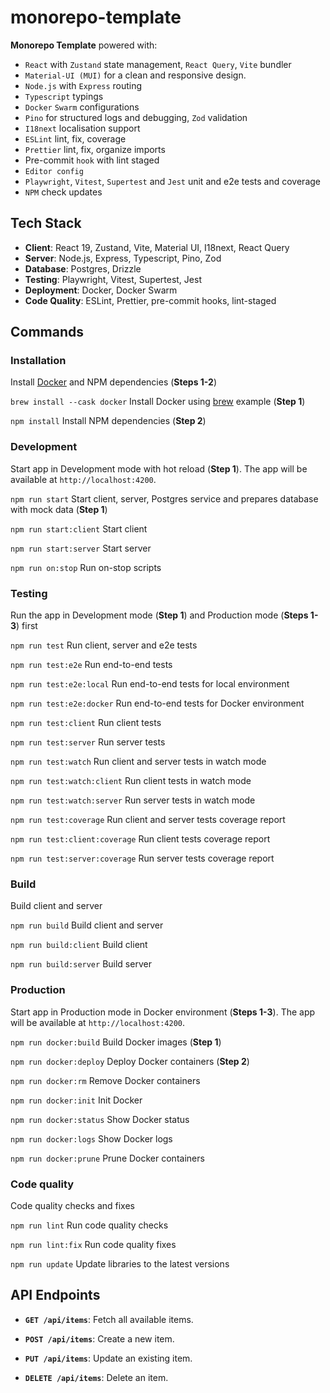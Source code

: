 # monorepo-template

**Monorepo Template** powered with:
- `React` with `Zustand` state management, `React Query`, `Vite` bundler
- `Material-UI (MUI)` for a clean and responsive design.
- `Node.js` with `Express` routing
- `Typescript` typings
- `Docker` `Swarm` configurations
- `Pino` for structured logs and debugging, `Zod` validation
- `I18next` localisation support
- `ESLint` lint, fix, coverage
- `Prettier` lint, fix, organize imports
- Pre-commit `hook` with lint staged
- `Editor config`
- `Playwright`, `Vitest`, `Supertest` and `Jest` unit and e2e tests and coverage
- `NPM` check updates

## Tech Stack
- **Client**: React 19, Zustand, Vite, Material UI, I18next, React Query
- **Server**: Node.js, Express, Typescript, Pino, Zod
- **Database**: Postgres, Drizzle
- **Testing**: Playwright, Vitest, Supertest, Jest
- **Deployment**: Docker, Docker Swarm
- **Code Quality**: ESLint, Prettier, pre-commit hooks, lint-staged

## Commands

### Installation

Install [Docker](https://docs.docker.com/get-docker/) and NPM dependencies (**Steps 1-2**)

`brew install --cask docker` Install Docker using [brew](https://brew.sh/) example (**Step 1**)

`npm install` Install NPM dependencies (**Step 2**)

### Development

Start app in Development mode with hot reload (**Step 1**).
The app will be available at `http://localhost:4200`.

`npm run start` Start client, server, Postgres service and prepares database with mock data (**Step 1**)

`npm run start:client` Start client

`npm run start:server` Start server

`npm run on:stop` Run on-stop scripts

### Testing

Run the app in Development mode (**Step 1**) and Production mode (**Steps 1-3**) first

`npm run test` Run client, server and e2e tests

`npm run test:e2e` Run end-to-end tests

`npm run test:e2e:local` Run end-to-end tests for local environment

`npm run test:e2e:docker` Run end-to-end tests for Docker environment

`npm run test:client` Run client tests

`npm run test:server` Run server tests

`npm run test:watch` Run client and server tests in watch mode

`npm run test:watch:client` Run client tests in watch mode

`npm run test:watch:server` Run server tests in watch mode

`npm run test:coverage` Run client and server tests coverage report

`npm run test:client:coverage` Run client tests coverage report

`npm run test:server:coverage` Run server tests coverage report

### Build

Build client and server

`npm run build` Build client and server

`npm run build:client` Build client

`npm run build:server` Build server

### Production

Start app in Production mode in Docker environment (**Steps 1-3**). 
The app will be available at `http://localhost:4200`.

`npm run docker:build` Build Docker images (**Step 1**)

`npm run docker:deploy` Deploy Docker containers (**Step 2**)

`npm run docker:rm` Remove Docker containers

`npm run docker:init` Init Docker

`npm run docker:status` Show Docker status

`npm run docker:logs` Show Docker logs

`npm run docker:prune` Prune Docker containers

### Code quality

Code quality checks and fixes

`npm run lint` Run code quality checks

`npm run lint:fix` Run code quality fixes

`npm run update` Update libraries to the latest versions

## API Endpoints

- **`GET /api/items`**: Fetch all available items.

- **`POST /api/items`**: Create a new item.

- **`PUT /api/items`**: Update an existing item.

- **`DELETE /api/items`**: Delete an item.